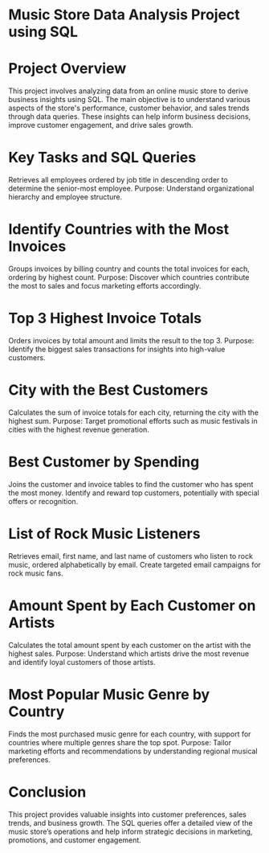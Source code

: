 # Music Store Data Analysis Project using SQL 

# Project Overview
This project involves analyzing data from an online music store to derive business insights using SQL. The main objective is to understand various aspects of the store's performance, customer behavior, and sales trends through data queries. These insights can help inform business decisions, improve customer engagement, and drive sales growth.

# Key Tasks and SQL Queries

Retrieves all employees ordered by job title in descending order to determine the senior-most employee.
Purpose: Understand organizational hierarchy and employee structure.

# Identify Countries with the Most Invoices

Groups invoices by billing country and counts the total invoices for each, ordering by highest count.
Purpose: Discover which countries contribute the most to sales and focus marketing efforts accordingly.

# Top 3 Highest Invoice Totals

Orders invoices by total amount and limits the result to the top 3.
Purpose: Identify the biggest sales transactions for insights into high-value customers.

# City with the Best Customers

Calculates the sum of invoice totals for each city, returning the city with the highest sum.
Purpose: Target promotional efforts such as music festivals in cities with the highest revenue generation.

# Best Customer by Spending

Joins the customer and invoice tables to find the customer who has spent the most money.
Identify and reward top customers, potentially with special offers or recognition.

# List of Rock Music Listeners

 Retrieves email, first name, and last name of customers who listen to rock music, ordered alphabetically by email.
Create targeted email campaigns for rock music fans.

# Amount Spent by Each Customer on Artists

 Calculates the total amount spent by each customer on the artist with the highest sales.
Purpose: Understand which artists drive the most revenue and identify loyal customers of those artists.

# Most Popular Music Genre by Country

Finds the most purchased music genre for each country, with support for countries where multiple genres share the top spot.
Purpose: Tailor marketing efforts and recommendations by understanding regional musical preferences.

# Conclusion

This project provides valuable insights into customer preferences, sales trends, and business growth. The SQL queries offer a detailed view of the music store’s operations and help inform strategic decisions in marketing, promotions, and customer engagement.


